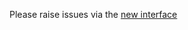 Please raise issues via the [new interface](https://github.com/imjoseangel/repository/issues/new/choose)
